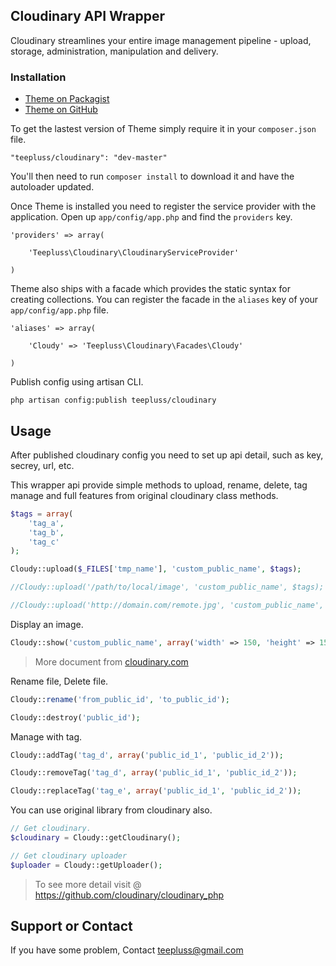 ## Cloudinary API Wrapper

Cloudinary streamlines your entire image management pipeline - upload, storage, administration, manipulation and delivery.

### Installation

- [Theme on Packagist](https://packagist.org/packages/teepluss/cloudinary)
- [Theme on GitHub](https://github.com/teepluss/laravel4-cloudinary)

To get the lastest version of Theme simply require it in your `composer.json` file.

~~~
"teepluss/cloudinary": "dev-master"
~~~

You'll then need to run `composer install` to download it and have the autoloader updated.

Once Theme is installed you need to register the service provider with the application. Open up `app/config/app.php` and find the `providers` key.

~~~
'providers' => array(

    'Teepluss\Cloudinary\CloudinaryServiceProvider'

)
~~~

Theme also ships with a facade which provides the static syntax for creating collections. You can register the facade in the `aliases` key of your `app/config/app.php` file.

~~~
'aliases' => array(

    'Cloudy' => 'Teepluss\Cloudinary\Facades\Cloudy'

)
~~~

Publish config using artisan CLI.

~~~
php artisan config:publish teepluss/cloudinary
~~~

## Usage

After published cloudinary config you need to set up api detail, such as key, secrey, url, etc.

This wrapper api provide simple methods to upload, rename, delete, tag manage and full features from original cloudinary class methods.

~~~php
$tags = array(
    'tag_a',
    'tag_b',
    'tag_c'
);

Cloudy::upload($_FILES['tmp_name'], 'custom_public_name', $tags);

//Cloudy::upload('/path/to/local/image', 'custom_public_name', $tags);

//Cloudy::upload('http://domain.com/remote.jpg', 'custom_public_name', $tags);
~~~

Display an image.
~~~php
Cloudy::show('custom_public_name', array('width' => 150, 'height' => 150, 'crop' => 'fit', 'radius' => 20));
~~~
> More document from [cloudinary.com](http://cloudinary.com/documentation/image_transformations)

Rename file, Delete file.

~~~php
Cloudy::rename('from_public_id', 'to_public_id');

Cloudy::destroy('public_id');
~~~

Manage with tag.

~~~php
Cloudy::addTag('tag_d', array('public_id_1', 'public_id_2'));

Cloudy::removeTag('tag_d', array('public_id_1', 'public_id_2'));

Cloudy::replaceTag('tag_e', array('public_id_1', 'public_id_2'));
~~~

You can use original library from cloudinary also.

~~~php
// Get cloudinary.
$cloudinary = Cloudy::getCloudinary();

// Get cloudinary uploader
$uploader = Cloudy::getUploader();
~~~
> To see more detail visit @ https://github.com/cloudinary/cloudinary_php

## Support or Contact

If you have some problem, Contact teepluss@gmail.com